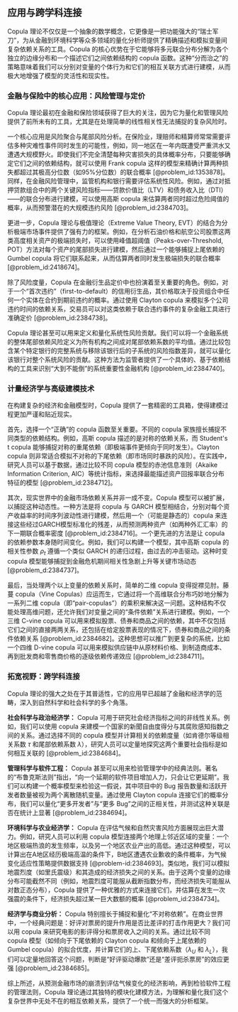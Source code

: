 ## 应用与跨学科连接

Copula 理论不仅仅是一个抽象的数学概念，它更像是一把功能强大的“瑞士军刀”，为从金融到环境科学等众多领域的量化分析师提供了精确描述和模拟变量间复杂依赖关系的工具。Copula 的核心优势在于它能够将多元联合分布分解为各个独立的边缘分布和一个描述它们之间依赖结构的 copula 函数。这种“分而治之”的策略意味着我们可以分别对变量的个体行为和它们的相互关联方式进行建模，从而极大地增强了模型的灵活性和现实性。

### 金融与保险中的核心应用：风险管理与定价

Copula 理论最初在金融和保险领域获得了巨大的关注，因为它为量化和管理风险提供了前所未有的工具，尤其是在处理简单的线性相关性无法捕捉的复杂风险时。

一个核心应用是风险聚合与尾部风险分析。在保险业，理赔师和精算师常常需要评估多种灾难性事件同时发生的可能性，例如，同一地区在一年内既遭受严重洪水又遭遇大规模野火。即使我们不完全清楚每种灾害损失的具体概率分布，只要能够确定它们之间的依赖结构，就可以使用 Frank copula 这样的模型来精确计算两种损失都超过其极高分位数（如95%分位数）的联合概率 [@problem_id:1353878]。同样，在金融风险管理中，监管机构和银行需要评估系统性风险。例如，通过对抵押贷款组合中的两个关键风险指标——贷款价值比（LTV）和债务收入比（DTI）——的联合分布进行建模，可以使用高斯 copula 来估算两者同时超过危险阈值的概率，从而预警潜在的大规模违约风险 [@problem_id:2384703]。

更进一步，Copula 理论与极值理论（Extreme Value Theory, EVT）的结合为分析极端市场事件提供了强有力的框架。例如，在分析石油价格和航空公司股票这两类高度相关资产的极端损失时，可以使用峰值超阈值（Peaks-over-Threshold, POT）方法对每个资产的尾部损失进行建模，然后通过一个能够捕捉上尾依赖的 Gumbel copula 将它们联系起来，从而估算两者同时发生极端损失的联合概率 [@problem_id:2418674]。

除了风险度量，Copula 在金融衍生品定价中也扮演着至关重要的角色。例如，对于一个“首次违约”（first-to-default）的信用衍生品，其价格取决于投资组合中任何一个实体在合约到期前违约的概率。通过使用 Clayton copula 来模拟多个公司违约时间的依赖关系，交易员可以对这类依赖于联合违约事件的复杂金融工具进行准确定价 [@problem_id:2384738]。

Copula 理论甚至可以用来定义和量化系统性风险贡献。我们可以将一个金融系统的整体尾部依赖风险定义为所有机构之间成对尾部依赖系数的平均值。通过比较包含某个特定银行的完整系统与移除该银行后的子系统的风险指数差异，就可以量化该银行对整个系统风险的贡献。这种方法为监管者提供了一个具体的、基于依赖结构的工具来识别“大到不能倒”的系统重要性金融机构 [@problem_id:2384740]。

### 计量经济学与高级建模技术

在构建复杂的经济和金融模型时，Copula 提供了一套精密的工具箱，使得建模过程更加严谨和贴近现实。

首先，选择一个“正确”的 copula 函数至关重要。不同的 copula 家族擅长捕捉不同类型的依赖结构。例如，高斯 copula 描述的是对称的依赖关系，而 Student's t copula 能够捕捉对称的重尾依赖（即极端事件更倾向于同时发生）。Clayton copula 则非常适合模拟不对称的下尾依赖（即市场同时暴跌的风险）。在实践中，研究人员可以基于数据，通过比较不同 copula 模型的赤池信息准则（Akaike Information Criterion, AIC）等统计指标，来选择最能描述资产回报率联合分布特征的模型 [@problem_id:2384712]。

其次，现实世界中的金融市场依赖关系并非一成不变。Copula 模型可以被扩展，以捕捉这种动态性。一种方法是将 copula 与 GARCH 模型相结合，分别对每个资产收益率的时间序列波动性进行建模，然后用一个（可能是静态的）copula 来连接这些经过GARCH模型标准化的残差，从而预测两种资产（如两种外汇汇率）的下一期联合概率密度 [@problem_id:2384716]。一个更先进的方法是让 copula 的依赖参数本身随时间变化。例如，我们可以构建一个模型，其中高斯 copula 的相关性参数 $\rho_t$ 遵循一个类似 GARCH 的递归过程，由过去的冲击驱动。这种时变 copula 模型能够捕捉到金融危机期间相关性急剧上升等关键市场动态 [@problem_d:2384737]。

最后，当处理两个以上变量的依赖关系时，简单的二维 copula 变得捉襟见肘。藤蔓 copula（Vine Copulas）应运而生，它通过将一个高维联合分布巧妙地分解为一系列二维 copula（即“pair-copulas”）的乘积来解决这一问题。这种结构不仅能处理高维问题，还允许我们对变量之间的“条件依赖”关系进行建模。例如，一个三维 C-vine copula 可以用来模拟股票、债券和商品之间的依赖，其中不仅包括它们之间的直接两两关系，还包括在给定股票表现的情况下，债券和商品之间的条件依赖关系 [@problem_id:2384682]。这种思想可以推广到更复杂的系统，比如一个四维 D-vine copula 可以用来模拟供应链中从原材料价格、到制造商成本、再到批发商和零售商价格的逐级依赖传递效应 [@problem_id:2384711]。

### 拓宽视野：跨学科连接

Copula 理论的强大之处在于其普适性，它的应用早已超越了金融和经济学的范畴，深入到自然科学和社会科学的多个角落。

**社会科学与政治经济学：** Copula 可用于研究社会经济指标之间的非线性关系。例如，我们可以使用 copula 来建模一个国家的新聞自由度得分与其腐败感知指数之间的关系。通过选择不同的 copula 模型并计算相关的依赖度量（如肯德尔等级相关系数 $\tau$ 和尾部依赖系数 $\lambda$），研究人员可以定量地探究这两个重要社会指标是如何相互关联的 [@problem_id:2384684]。

**管理科学与软件工程：** Copula 甚至可以用来检验管理学中的经典法则。著名的“布鲁克斯法则”指出，“向一个延期的软件项目增加人力，只会让它更延期”。我们可以构建一个概率模型来检验这一假说，其中项目中的 Bug 报告数量和活跃开发者数量被视为两个离散随机变量。通过使用 Clayton copula 连接它们的概率分布，我们可以量化“更多开发者”与“更多 Bug”之间的正相关性，并测试这种关联是否在统计上显著 [@problem_id:2384694]。

**环境科学与农业经济学：** Copula 在评估气候和自然灾害风险方面展现出巨大潜力。例如，研究人员可以利用 copula 模型连接两个地理上邻近区域的变量：一个地区极端热浪的发生频率，以及另一个地区农业产出的高低。通过这种模型，可以计算出在A地区经历极端高温的条件下，B地区遭遇农业歉收的条件概率，为气候变化适应性策略提供数据支持 [@problem-id:2384693]。类似地，我们可以模拟地震烈度（如里氏震级）和其造成的经济损失之间的关系。由于这两个变量的边缘分布可能截然不同（例如，地震烈度可能服从截断指数分布，而经济损失可能服从对数正态分布），Copula 提供了一种优雅的方式来连接它们，并估算在发生一次强震的条件下，经济损失超过某一巨大数额的概率 [@problem_id:2384734]。

**经济学与商业分析：** Copula 特别擅长于捕捉和量化“不对称依赖”。在商业世界中，一个经典问题是：好评对票房的提升作用是否比差评的打击作用更大？我们可以用 copula 来研究电影的影评得分和票房收入之间的关系。通过比较不同 copula 模型（如倾向于下尾依赖的 Clayton copula 和倾向于上尾依赖的 Gumbel copula）的拟合优度，并计算它们的上、下尾依赖系数（$\lambda_U$ 和 $\lambda_L$），我们可以定量地回答这个问题，判断是“好评驱动爆款”还是“差评扼杀票房”的效应更强 [@problem_id:2384685]。

综上所述，从预测金融市场的崩溃到评估气候变化的经济影响，再到检验软件工程的管理法则，Copula 理论通过其独特的模块化建模方法，为理解和量化我们这个复杂世界中无处不在的相互依赖关系，提供了一个统一而强大的分析框架。